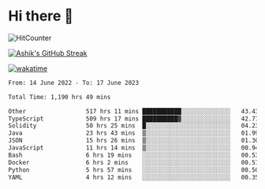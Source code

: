 # Hi there 👋

![HitCounter](https://hits.seeyoufarm.com/api/count/incr/badge.svg?url=https%3A%2F%2Fgithub.com%2Fashrhmn1212%2Fhit-counter)

<!-- ![Contribution Graph](https://github-readme-activity-graph.cyclic.app/graph?username=ashrhmn) -->


<!-- [![Top Langs](https://github-readme-stats.vercel.app/api/top-langs/?username=ashrhmn&layout=compact&theme=synthwave&langs_count=10&card_width=445)](https://github.com/anuraghazra/github-readme-stats) -->

[![Ashik's GitHub Streak](https://github-readme-streak-stats.herokuapp.com/?user=ashrhmn&theme=blood&fire=DD7F1C&background=151515&dates=9f9f9f&border=DD2727)](https://git.io/streak-stats)

<!-- ![Ashik's GitHub stats](https://github-readme-stats.vercel.app/api/?username=ashrhmn&show_icons=true&title_color=fff&icon_color=79ff97&text_color=9f9f9f&bg_color=151515) -->

[![wakatime](https://wakatime.com/badge/user/3df86613-ba63-4631-8e65-0ff18e7becad.svg)](https://wakatime.com/@3df86613-ba63-4631-8e65-0ff18e7becad)

<!--START_SECTION:waka-->

```txt
From: 14 June 2022 - To: 17 June 2023

Total Time: 1,190 hrs 49 mins

Other                 517 hrs 11 mins ███████████░░░░░░░░░░░░░░   43.43 %
TypeScript            509 hrs 17 mins ██████████▓░░░░░░░░░░░░░░   42.77 %
Solidity              50 hrs 25 mins  █░░░░░░░░░░░░░░░░░░░░░░░░   04.23 %
Java                  23 hrs 43 mins  ▒░░░░░░░░░░░░░░░░░░░░░░░░   01.99 %
JSON                  15 hrs 26 mins  ▒░░░░░░░░░░░░░░░░░░░░░░░░   01.30 %
JavaScript            11 hrs 14 mins  ▒░░░░░░░░░░░░░░░░░░░░░░░░   00.94 %
Bash                  6 hrs 19 mins   ░░░░░░░░░░░░░░░░░░░░░░░░░   00.53 %
Docker                6 hrs 2 mins    ░░░░░░░░░░░░░░░░░░░░░░░░░   00.51 %
Python                5 hrs 57 mins   ░░░░░░░░░░░░░░░░░░░░░░░░░   00.50 %
YAML                  4 hrs 12 mins   ░░░░░░░░░░░░░░░░░░░░░░░░░   00.35 %
```

<!--END_SECTION:waka-->


<!--### Most Used Languages
<img src="https://wakatime.com/share/@ashrhmn/24ecb986-5bf8-4607-af7f-0aab08908d8c.png" />

### Favourite Tools
<img src="https://wakatime.com/share/@ashrhmn/f4e08015-f3bc-460a-9228-95a3ba11c604.png" />-->
